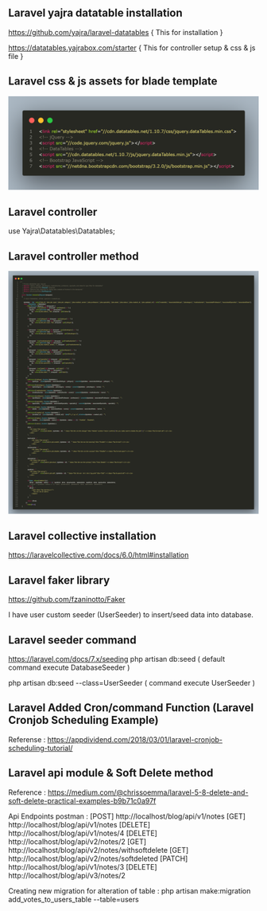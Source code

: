 ## Laravel yajra datatable installation
https://github.com/yajra/laravel-datatables { This for installation }

https://datatables.yajrabox.com/starter { This for controller setup & css & js file }

## Laravel css & js assets for blade template

![Datatable Method](https://github.com/aadhar41/laravel-datatable/blob/master/001-datatable-assets.png)


<link rel="stylesheet" href="//cdn.datatables.net/1.10.7/css/jquery.dataTables.min.css">

<!-- jQuery -->
<script src="//code.jquery.com/jquery.js"></script>

<!-- DataTables -->
<script src="//cdn.datatables.net/1.10.7/js/jquery.dataTables.min.js"></script>

<!-- Bootstrap JavaScript -->
<script src="//netdna.bootstrapcdn.com/bootstrap/3.2.0/js/bootstrap.min.js"></script>

## Laravel controller 
use Yajra\Datatables\Datatables;

## Laravel controller method

![Datatable Method](https://github.com/aadhar41/laravel-datatable/blob/master/001-datatable-controller-method.png)

## Laravel collective installation
https://laravelcollective.com/docs/6.0/html#installation

## Laravel faker library
https://github.com/fzaninotto/Faker

I have user custom seeder (UserSeeder) to insert/seed data into database.
## Laravel seeder command
https://laravel.com/docs/7.x/seeding
php artisan db:seed ( default command execute DatabaseSeeder )

php artisan db:seed --class=UserSeeder ( command execute UserSeeder )

## Laravel Added Cron/command Function (Laravel Cronjob Scheduling Example)
Referense :
https://appdividend.com/2018/03/01/laravel-cronjob-scheduling-tutorial/


## Laravel api module & Soft Delete method
Reference :
https://medium.com/@chrissoemma/laravel-5-8-delete-and-soft-delete-practical-examples-b9b71c0a97f

Api Endpoints postman :
[POST] http://localhost/blog/api/v1/notes
[GET] http://localhost/blog/api/v1/notes
[DELETE] http://localhost/blog/api/v1/notes/4
[DELETE] http://localhost/blog/api/v2/notes/2
[GET] http://localhost/blog/api/v2/notes/withsoftdelete
[GET] http://localhost/blog/api/v2/notes/softdeleted
[PATCH] http://localhost/blog/api/v1/notes/3
[DELETE] http://localhost/blog/api/v3/notes/2

Creating new migration for alteration of table :
php artisan make:migration add_votes_to_users_table --table=users


